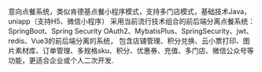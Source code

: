 意向点餐系统，类似肯德基点餐小程序模式，支持多门店模式，基础技术Java，uniapp（支持H5、微信小程序）
采用当前流行技术组合的前后端分离点餐系统： SpringBoot、Spring Security OAuth2、MybatisPlus、SpringSecurity、jwt、redis、Vue3的前后端分离的系统， 
包含店铺管理、积分兑换、云小票打印、图片素材库、订单管理、多规格sku、积分、优惠券、充值、多门店、微信公众号等功能，更适合企业或个人二次开发.
